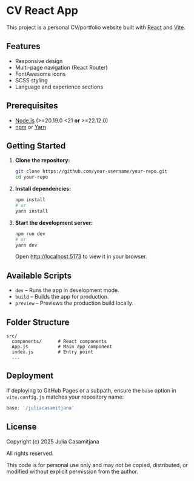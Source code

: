 # CV React App

This project is a personal CV/portfolio website built with [React](https://react.dev/) and [Vite](https://vitejs.dev/).

## Features

- Responsive design
- Multi-page navigation (React Router)
- FontAwesome icons
- SCSS styling
- Language and experience sections

## Prerequisites

- [Node.js](https://nodejs.org/) (>=20.19.0 <21 **or** >=22.12.0)
- [npm](https://www.npmjs.com/) or [Yarn](https://yarnpkg.com/)

## Getting Started

1. **Clone the repository:**
   ```sh
   git clone https://github.com/your-username/your-repo.git
   cd your-repo
   ```

2. **Install dependencies:**
   ```sh
   npm install
   # or
   yarn install
   ```

3. **Start the development server:**
   ```sh
   npm run dev
   # or
   yarn dev
   ```

   Open [http://localhost:5173](http://localhost:5173) to view it in your browser.

## Available Scripts

- `dev` – Runs the app in development mode.
- `build` – Builds the app for production.
- `preview` – Previews the production build locally.

## Folder Structure

```
src/
  components/      # React components
  App.js           # Main app component
  index.js         # Entry point
  ...
```

## Deployment

If deploying to GitHub Pages or a subpath, ensure the `base` option in `vite.config.js` matches your repository name:
```js
base: '/juliacasamitjana'
```

## License

Copyright (c) 2025 Julia Casamitjana

All rights reserved.

This code is for personal use only and may not be copied, distributed, or modified without explicit permission from the author.
